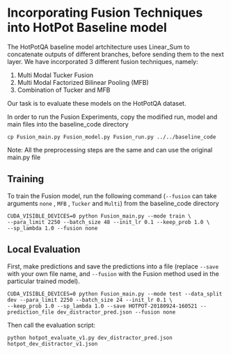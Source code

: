 # Incorporating Fusion Techniques into HotPot Baseline model
The HotPotQA baseline model artchitecture uses Linear_Sum to concatenate outputs of different branches, before sending them to the next layer.
We have incorporated 3 different fusion techniques, namely:
1. Multi Modal Tucker Fusion
2. Multi Modal Factorized Bilinear Pooling (MFB)
3. Combination of Tucker and MFB

Our task is to evaluate these models on the HotPotQA dataset.


In order to run the Fusion Experiments, copy the modified run, model and main files into the baseline_code directory

```
cp Fusion_main.py Fusion_model.py Fusion_run.py ../../baseline_code

```
Note: All the preprocessing steps are the same and can use the original main.py file


## Training

To train the Fusion model, run the following command (`--fusion` can take arguments `none` , `MFB` , `Tucker` and `Multi`) from the baseline_code directory  

```
CUDA_VISIBLE_DEVICES=0 python Fusion_main.py --mode train \
--para_limit 2250 --batch_size 48 --init_lr 0.1 --keep_prob 1.0 \ 
--sp_lambda 1.0 --fusion none
```

## Local Evaluation

First, make predictions and save the predictions into a file (replace `--save` with your own file name, and `--fusion` with the Fusion method used in the particular trained model).

```
CUDA_VISIBLE_DEVICES=0 python Fusion_main.py --mode test --data_split dev --para_limit 2250 --batch_size 24 --init_lr 0.1 \ 
--keep_prob 1.0 --sp_lambda 1.0 --save HOTPOT-20180924-160521 --prediction_file dev_distractor_pred.json --fusion none
```

Then call the evaluation script:
```
python hotpot_evaluate_v1.py dev_distractor_pred.json hotpot_dev_distractor_v1.json
```
